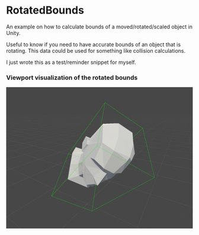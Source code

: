 # RotatedBounds

An example on how to calculate bounds of a moved/rotated/scaled object in Unity.

Useful to know if you need to have accurate bounds of an object that is rotating. This data could be used for something like collision calculations.

I just wrote this as a test/reminder snippet for myself.

### Viewport visualization of the rotated bounds

![RotatedBounds image](rotatedBounds_demo.png)

